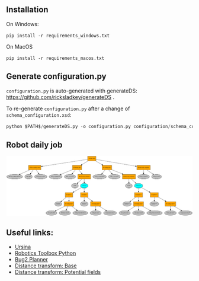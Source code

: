 ## Installation
On Windows:

```
pip install -r requirements_windows.txt
```

On MacOS

```
pip install -r requirements_macos.txt
```

## Generate configuration.py

`configuration.py` is auto-generated with generateDS: https://github.com/ricksladkey/generateDS .

To re-generate `configuration.py` after a change of `schema_configuration.xsd`:

```python
python $PATH$/generateDS.py -o configuration.py configuration/schema_configuration.xsd
```

## Robot daily job
![Robot daily job](./images/daily_jobs.png)

## Useful links:
- [Ursina](https://www.ursinaengine.org/)
- [Robotics Toolbox Python](https://petercorke.github.io/robotics-toolbox-python)
- [Bug2 Planner](https://automaticaddison.com/the-bug2-algorithm-for-robot-motion-planning/)
- [Distance transform: Base](https://robotics102.github.io/lectures/rob102_07_distance_transform.pdf)
- [Distance transform: Potential fields](https://robotics102.github.io/lectures/rob102_08_potential_field.pdf)